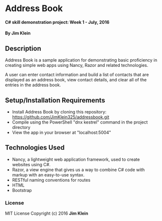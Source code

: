 # Address Book

#### C# skill demonstration project:  Week 1 - July, 2016

#### By Jim Klein

## Description

Address Book is a sample application for demonstrating basic proficiency in creating simple web apps using Nancy, Razor and related technologies.

A user can enter contact information and build a list of contacts that are displayed as an address book, view contact details, and clear all of the entries in the address book.  

## Setup/Installation Requirements
* Install Address Book by cloning this repository:
    https://github.com/JimKlein325/addressbook.git
* Compile using the PowerShell "dnx kestrel" command in the project directory
* View the app in your browser at "localhost:5004"

## Technologies Used
* Nancy, a lightweight web application framework, used to create websites using C#.
* Razor, a view engine that gives us a way to combine C# code with markup with an easy-to-use syntax.
* RESTful naming conventions for routes
* HTML
* Bootstrap

### License
MIT License  Copyright (c) 2016 **Jim Klein**
